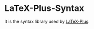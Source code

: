 LaTeX-Plus-Syntax
==============
It is the syntax library used by [LaTeX-Plus](https://github.com/randy3k/LaTeX-Plus).
